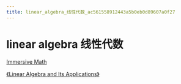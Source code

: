 ```yaml
---
title: linear_algebra_线性代数_ac561558912443a5b0eb0d89607a0f27
---
```


# linear algebra 线性代数

[Immersive Math](http://immersivemath.com/ila/index.html)

[《Linear Algebra and Its Applications》](linear%20algebra%20%E7%BA%BF%E6%80%A7%E4%BB%A3%E6%95%B0%20ac561558912443a5b0eb0d89607a0f27/%E3%80%8ALinear%20Algebra%20and%20Its%20Applications%E3%80%8B%201017aa92f9854a3bb3ac982788f2282f.md)